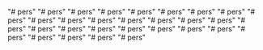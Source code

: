 "# pers" 
"# pers" 
"# pers" 
"# pers" 
"# pers" 
"# pers" 
"# pers" 
"# pers" 
"# pers" 
"# pers" 
"# pers" 
"# pers" 
"# pers" 
"# pers" 
"# pers" 
"# pers" 
"# pers" 
"# pers" 
"# pers" 
"# pers" 
"# pers" 
"# pers" 
"# pers" 
"# pers" 
"# pers" 
"# pers" 
"# pers" 
"# pers" 
"# pers" 
